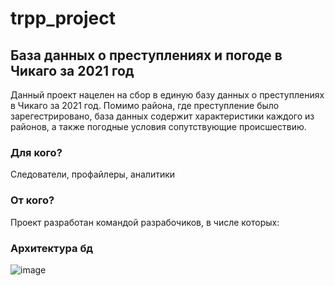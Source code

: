 # trpp_project
## База данных о преступлениях и погоде в Чикаго за 2021 год
Данный проект нацелен на сбор в единую базу данных о преступлениях в Чикаго за 2021 год. Помимо района, где преступление было зарегестрировано, база данных содержит характеристики каждого из районов, а также погодные условия сопутствующие происшествию.

### Для кого?
Следователи, профайлеры, аналитики

### От кого?
Проект разработан командой разрабочиков, в числе которых:


### Архитектура бд
![image](https://github.com/m1purik/trpp_project/assets/125191726/6b1d02f8-54ee-440f-a9a9-49c9e0038a13)

